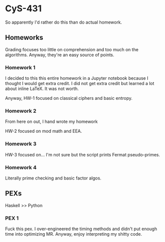 # CyS-431

So apparently I'd rather do this than do actual homework.

## Homeworks

Grading focuses too little on comprehension and too much on the algorithms. Anyway, they're an easy source of points.

### Homework 1

I decided to this this entire homework in a Jupyter notebook because I thought I would get extra credit. I did not get extra credit but learned a lot about inline LaTeX. It was not worth.

Anyway, HW-1 focused on classical ciphers and basic entropy.

### Homework 2

From here on out, I hand wrote my homework

HW-2 focused on mod math and EEA.

### Homework 3

HW-3 focused on... I'm not sure but the script prints Fermat pseudo-primes.

### Homework 4

Literally prime checking and basic factor algos.

## PEXs

Haskell >> Python

### PEX 1

Fuck this pex. I over-engineered the timing methods and didn't put enough time into optimizing MR. Anyway, enjoy interpreting my shitty code.